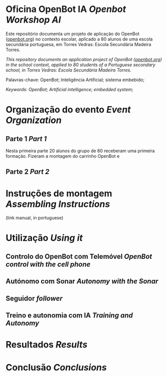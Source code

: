 # Oficina OpenBot IA   *Openbot Workshop AI*
Este repositório documenta um projeto de aplicação do OpenBot ([openbot.org](url)) no contexto escolar, aplicado a 80 alunos de uma escola secundária portuguesa, em Torres Vedras: Escola Secundária Madeira Torres.

*This repository documents an application project of OpenBot ([openbot.org](url)) in the school context, applied to 80 students of a Portuguese secondary school, in Torres Vedras: Escola Secundária Madeira Torres.*

Palavras-chave: OpenBot; Inteligência Artificial; sistema embebido;

*Keywords: OpenBot; Artificial intelligence; embedded system;*
 
# Organização do evento  *Event Organization*
## Parte 1  *Part 1*
Nesta primeira parte 20 alunos do grupo de 80 receberam uma primeira formação. Fizeram a montagem do carrinho OpenBot e 
## Parte 2  *Part 2*
# Instruções de montagem   *Assembling Instructions*
(link manual, in portuguese)
# Utilização   *Using it*
## Controlo do OpenBot com Telemóvel *OpenBot control with the cell phone*
## Autónomo com Sonar *Autonomy with the Sonar*
## Seguidor *follower*
## Treino e autonomia com IA *Training and Autonomy*
# Resultados *Results*
# Conclusão *Conclusions*
